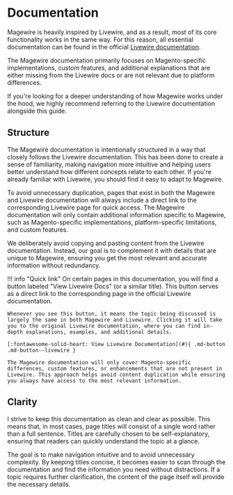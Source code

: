 # Documentation

Magewire is heavily inspired by Livewire, and as a result, most of its core functionality works in the same way.
For this reason, all essential documentation can be found in the official [Livewire documentation](https://livewire.laravel.com/docs/quickstart).

The Magewire documentation primarily focuses on Magento-specific implementations, custom features,
and additional explanations that are either missing from the Livewire docs or are not relevant due to platform differences.

If you're looking for a deeper understanding of how Magewire works under the hood, we highly recommend referring to the
Livewire documentation alongside this guide.

## Structure

The Magewire documentation is intentionally structured in a way that closely follows the Livewire documentation.
This has been done to create a sense of familiarity, making navigation more intuitive and helping users better
understand how different concepts relate to each other. If you're already familiar with Livewire,
you should find it easy to adapt to Magewire.

To avoid unnecessary duplication, pages that exist in both the Magewire and Livewire documentation will always include
a direct link to the corresponding Livewire page for quick access. The Magewire documentation will only contain
additional information specific to Magewire, such as Magento-specific implementations, platform-specific limitations,
and custom features.

We deliberately avoid copying and pasting content from the Livewire documentation. Instead, our goal is to complement
it with details that are unique to Magewire, ensuring you get the most relevant and accurate information without redundancy.

!!! info "Quick link"
    On certain pages in this documentation, you will find a button labeled "View Livewire Docs" (or a similar title). This button serves as a direct link to the corresponding page in the official Livewire documentation.

    Whenever you see this button, it means the topic being discussed is largely the same in both Magewire and Livewire. Clicking it will take you to the original Livewire documentation, where you can find in-depth explanations, examples, and additional details.

    [:fontawesome-solid-heart: View Livewire Documentation](#){ .md-button .md-button--livewire }

    The Magewire documentation will only cover Magento-specific differences, custom features, or enhancements that are not present in Livewire. This approach helps avoid content duplication while ensuring you always have access to the most relevant information.

## Clarity

I strive to keep this documentation as clean and clear as possible. This means that, in most cases, page titles will
consist of a single word rather than a full sentence. Titles are carefully chosen to be self-explanatory,
ensuring that readers can quickly understand the topic at a glance.

The goal is to make navigation intuitive and to avoid unnecessary complexity. By keeping titles concise,
it becomes easier to scan through the documentation and find the information you need without distractions.
If a topic requires further clarification, the content of the page itself will provide the necessary details.

##
